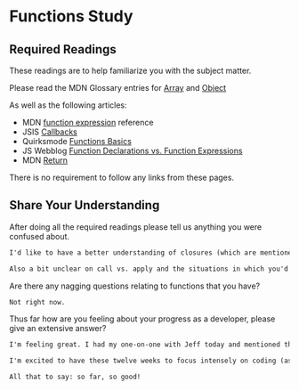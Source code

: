 # Functions Study

## Required Readings

These readings are to help familiarize you with the subject matter.

Please read the MDN Glossary entries for [Array](https://developer.mozilla.org/en-US/docs/Glossary/array) and [Object](https://developer.mozilla.org/en-US/docs/Glossary/Object)

As well as the following articles:

-   MDN [function expression](https://developer.mozilla.org/en-US/docs/Web/JavaScript/Reference/Operators/function) reference
-   JSIS [Callbacks](http://javascriptissexy.com/understand-javascript-callback-functions-and-use-them/)
-   Quirksmode [Functions Basics](http://www.quirksmode.org/js/function.html)
-   JS Webblog [Function Declarations vs. Function Expressions](https://javascriptweblog.wordpress.com/2010/07/06/function-declarations-vs-function-expressions/)
-   MDN [Return](https://developer.mozilla.org/en-US/docs/Web/JavaScript/Reference/Statements/return)

There is no requirement to follow any links from these pages.

## Share Your Understanding

After doing all the required readings please tell us anything you were confused about.

```md
I'd like to have a better understanding of closures (which are mentioned briefly in the MDN Return and JSIS Callbacks articles). At this point, I can parrot definitions I've read, but I don't yet feel 100% comfortable explaining them. Hoping/guessing we cover this later in the course.

Also a bit unclear on call vs. apply and the situations in which you'd choose one over the other. Based on the readings, they seem fairly interchangeable. 
```

Are there any nagging questions relating to functions that you have?

```md
Not right now.
```

Thus far how are you feeling about your progress as a developer, please give an extensive answer?

```md
I'm feeling great. I had my one-on-one with Jeff today and mentioned that I'm pretty comfortable getting basic things done in JavaScript (I took a semester-long intro to programming in JS class last spring), but I feel like most of my code right now is dirty, or at least not as smooth as it could be. I'm looking forward to continuing to deepen my knowledge of JavaScript as a language and to refining my understanding of convention and theory going forward so that I can write better, cleaner, more elegant code, and do it all more fluently and efficiently.

I'm excited to have these twelve weeks to focus intensely on coding (as opposed to doing it on the side) and to revisit some of the concepts I've learned elsewhere, learn more of the nuances, and practice, practice, practice. So far, I'm enjoying the program and feeling like it's helping me gain a much more stable footing. I'm *really* looking forward to projects—I can't wait to put what we're learning right now together into a larger piece of work. 

All that to say: so far, so good!
```
